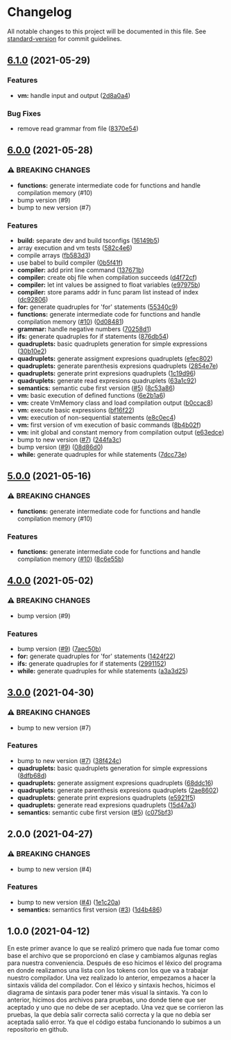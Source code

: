 # Changelog

All notable changes to this project will be documented in this file. See [standard-version](https://github.com/conventional-changelog/standard-version) for commit guidelines.

## [6.1.0](https://github.com/DanielSepulveda/compiscript/compare/v6.0.0...v6.1.0) (2021-05-29)


### Features

* **vm:** handle input and output ([2d8a0a4](https://github.com/DanielSepulveda/compiscript/commit/2d8a0a4b77d7ef5017de70c5ef8a177b491dddbf))


### Bug Fixes

* remove read grammar from file ([8370e54](https://github.com/DanielSepulveda/compiscript/commit/8370e54fd059dc45d058605759d0fc672c402dd7))

## [6.0.0](https://github.com/DanielSepulveda/compiscript/compare/v2.0.0...v6.0.0) (2021-05-28)


### ⚠ BREAKING CHANGES

* **functions:** generate intermediate code for functions and handle compilation memory (#10)
* bump version (#9)
* bump to new version (#7)

### Features

* **build:** separate dev and build tsconfigs ([16149b5](https://github.com/DanielSepulveda/compiscript/commit/16149b5eefc659b6f73df739afb2391be3eb679e))
* array execution and vm tests ([582c4e6](https://github.com/DanielSepulveda/compiscript/commit/582c4e6edffc79f5c3708f20f5cbff410255cbcd))
* compile arrays ([fb583d3](https://github.com/DanielSepulveda/compiscript/commit/fb583d3e53945193935fb5cb320743a3739be625))
* use babel to build compiler ([0b5f41f](https://github.com/DanielSepulveda/compiscript/commit/0b5f41fb29c71634a5d9bb5b9e195058c96a9c84))
* **compiler:** add print line command ([137671b](https://github.com/DanielSepulveda/compiscript/commit/137671becdee6560fb79dfd4007ca8475508b699))
* **compiler:** create obj file when compilation succeeds ([d4f72cf](https://github.com/DanielSepulveda/compiscript/commit/d4f72cfb76c198a407d746b2c2bfaa6518574c55))
* **compiler:** let int values be assigned to float variables ([e97975b](https://github.com/DanielSepulveda/compiscript/commit/e97975b05651885df3ec03a5662c03498796bc4b))
* **compiler:** store params addr in func param list instead of index ([dc92806](https://github.com/DanielSepulveda/compiscript/commit/dc92806ea994b9616e2c8798b15eed89db4f3be9))
* **for:** generate quadruples for 'for' statements ([55340c9](https://github.com/DanielSepulveda/compiscript/commit/55340c981d311b547f2ba6cb2be7da9d92d99606))
* **functions:** generate intermediate code for functions and handle compilation memory ([#10](https://github.com/DanielSepulveda/compiscript/issues/10)) ([0d08481](https://github.com/DanielSepulveda/compiscript/commit/0d084815bc0916c9d3c4576f4e17b947369e87fe))
* **grammar:** handle negative numbers ([70258d1](https://github.com/DanielSepulveda/compiscript/commit/70258d11fee56ade10933fbb164ae083c690b817))
* **ifs:** generate quadruples for if statements ([876db54](https://github.com/DanielSepulveda/compiscript/commit/876db54b1f793093ae2ec209c61335ad47a7e74c))
* **quadruplets:** basic quadruplets generation for simple expressions ([30b10e2](https://github.com/DanielSepulveda/compiscript/commit/30b10e24d342a375b573055159cfad77037a9be7))
* **quadruplets:** generate assigment expresions quadruplets ([efec802](https://github.com/DanielSepulveda/compiscript/commit/efec802883104e9d133bc9ce42f248d9892199be))
* **quadruplets:** generate parenthesis expresions quadruplets ([2854e7e](https://github.com/DanielSepulveda/compiscript/commit/2854e7e3f7534588eee6cafb2fae0c898720af18))
* **quadruplets:** generate print  expresions quadruplets ([1c19d96](https://github.com/DanielSepulveda/compiscript/commit/1c19d967899d6cc11d75a810cd39a1b55fda3f99))
* **quadruplets:** generate read expresions quadruplets ([63a1c92](https://github.com/DanielSepulveda/compiscript/commit/63a1c92179286d1370adc678f09ee737d511d089))
* **semantics:** semantic cube first version ([#5](https://github.com/DanielSepulveda/compiscript/issues/5)) ([8c53a86](https://github.com/DanielSepulveda/compiscript/commit/8c53a8674c7a7297bcc4a681f1a59e9ac869820c))
* **vm:** basic execution of defined functions ([6e2b1a6](https://github.com/DanielSepulveda/compiscript/commit/6e2b1a63177070c69c7fe9474d6ce0fca53d8f78))
* **vm:** create VmMemory class and load compilation output ([b0ccac8](https://github.com/DanielSepulveda/compiscript/commit/b0ccac872f3c09f027673cb1ad672ac4449f6c31))
* **vm:** execute basic expressions ([bf16f22](https://github.com/DanielSepulveda/compiscript/commit/bf16f225a5a60b473cd081aa6e275b1771b401a3))
* **vm:** execution of non-sequential statements ([e8c0ec4](https://github.com/DanielSepulveda/compiscript/commit/e8c0ec45f6112474b6a49380d3bfb9b2d3e3f731))
* **vm:** first version of vm execution of basic commands ([8b4b02f](https://github.com/DanielSepulveda/compiscript/commit/8b4b02f3e0fd52316162f323c32f75ac93113a65))
* **vm:** init global and constant memory from compilation output ([e63edce](https://github.com/DanielSepulveda/compiscript/commit/e63edce15def9211e2ef3541c79548bda5a027f8))
* bump to new version ([#7](https://github.com/DanielSepulveda/compiscript/issues/7)) ([244fa3c](https://github.com/DanielSepulveda/compiscript/commit/244fa3c0029f98880c695dbec3455ab571196c9c))
* bump version ([#9](https://github.com/DanielSepulveda/compiscript/issues/9)) ([08d86d0](https://github.com/DanielSepulveda/compiscript/commit/08d86d0b263206f017cbe27efef1cab12f350cf4))
* **while:** generate quadruples for while statements ([7dcc73e](https://github.com/DanielSepulveda/compiscript/commit/7dcc73e16330d8d7c5a39917e7ad12a5b2a1438d))

## [5.0.0](https://github.com/DanielSepulveda/compiscript/compare/v4.0.0...v5.0.0) (2021-05-16)


### ⚠ BREAKING CHANGES

* **functions:** generate intermediate code for functions and handle compilation memory (#10)

### Features

* **functions:** generate intermediate code for functions and handle compilation memory ([#10](https://github.com/DanielSepulveda/compiscript/issues/10)) ([8c6e55b](https://github.com/DanielSepulveda/compiscript/commit/8c6e55bdcf5b56465b66ba1c1d5f19c5a0b1ae71))

## [4.0.0](https://github.com/DanielSepulveda/compiscript/compare/v3.0.0...v4.0.0) (2021-05-02)


### ⚠ BREAKING CHANGES

* bump version (#9)

### Features

* bump version ([#9](https://github.com/DanielSepulveda/compiscript/issues/9)) ([7aec50b](https://github.com/DanielSepulveda/compiscript/commit/7aec50b5db2757666b5ef73d0cb4e8e874ad4fa9))
* **for:** generate quadruples for 'for' statements ([1424f22](https://github.com/DanielSepulveda/compiscript/commit/1424f2210a74b2daf557306fe815401e516dc767))
* **ifs:** generate quadruples for if statements ([2991152](https://github.com/DanielSepulveda/compiscript/commit/2991152069c4055d5e372fd0bc310097d99c0dc8))
* **while:** generate quadruples for while statements ([a3a3d25](https://github.com/DanielSepulveda/compiscript/commit/a3a3d25f6a8ef659f32d35aea0e39d63d57d49c1))

## [3.0.0](https://github.com/DanielSepulveda/compiscript/compare/v2.0.0...v3.0.0) (2021-04-30)


### ⚠ BREAKING CHANGES

* bump to new version (#7)

### Features

* bump to new version ([#7](https://github.com/DanielSepulveda/compiscript/issues/7)) ([38f424c](https://github.com/DanielSepulveda/compiscript/commit/38f424c12d67be633dae1e02a7100dcf6d12158d))
* **quadruplets:** basic quadruplets generation for simple expressions ([8dfb68d](https://github.com/DanielSepulveda/compiscript/commit/8dfb68d31d4d4b6ee6f2979ee9f02618293b8daa))
* **quadruplets:** generate assigment expresions quadruplets ([68ddc16](https://github.com/DanielSepulveda/compiscript/commit/68ddc168e4086a2907e8f9ff1aed3c8928548d1e))
* **quadruplets:** generate parenthesis expresions quadruplets ([2ae8602](https://github.com/DanielSepulveda/compiscript/commit/2ae860295424b1b07e28ac077fc7f8e7a18ca3d5))
* **quadruplets:** generate print  expresions quadruplets ([e5921f5](https://github.com/DanielSepulveda/compiscript/commit/e5921f5821ea412d4756c2a54d54825ff34d367a))
* **quadruplets:** generate read expresions quadruplets ([15d47a3](https://github.com/DanielSepulveda/compiscript/commit/15d47a3600484bf38f3f8fca88f961c363b11271))
* **semantics:** semantic cube first version ([#5](https://github.com/DanielSepulveda/compiscript/issues/5)) ([c075bf3](https://github.com/DanielSepulveda/compiscript/commit/c075bf353841a7c7ad95592ddbcf3074c12f6ee4))

## 2.0.0 (2021-04-27)


### ⚠ BREAKING CHANGES

* bump to new version (#4)

### Features

* bump to new version ([#4](https://github.com/DanielSepulveda/compiscript/issues/4)) ([1e1c20a](https://github.com/DanielSepulveda/compiscript/commit/1e1c20a342c6ebfdd041a27fc00713bcb9953614))
* **semantics:** semantics first version ([#3](https://github.com/DanielSepulveda/compiscript/issues/3)) ([1d4b486](https://github.com/DanielSepulveda/compiscript/commit/1d4b4862502d75f9b30958da297faf71ef4299fe))

## 1.0.0 (2021-04-12)

En este primer avance lo que se realizó primero que nada fue tomar como base el archivo que se proporcionó en clase y cambiamos algunas reglas para nuestra conveniencia. Después de eso hicimos el léxico del programa en donde realizamos una lista con los tokens con los que va a trabajar nuestro compilador. Una vez realizado lo anterior, empezamos a hacer la sintaxis válida del compilador. Con el léxico y sintaxis hechos, hicimos el diagrama de sintaxis para poder tener más visual la sintaxis. Ya con lo anterior, hicimos dos archivos para pruebas, uno donde tiene que ser aceptado y uno que no debe de ser aceptado. Una vez que se corrieron las pruebas, la que debía salir correcta salió correcta y la que no debía ser aceptada salió error. Ya que el código estaba funcionando lo subimos a un repositorio en github.
